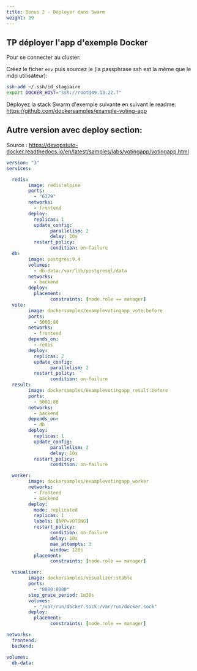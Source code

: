 ```yaml
---
title: Bonus 2 - Déployer dans Swarm
weight: 39
---
```


## TP déployer l'app d'exemple Docker

Pour se connecter au cluster: 

Créez le ficher `env` puis sourcez le (la passphrase ssh est la même que le mdp utilisateur):

```sh
ssh-add ~/.ssh/id_stagiaire
export DOCKER_HOST="ssh://root@49.13.22.7"
```

Déployez la stack Swarm d'exemple suivante en suivant le readme: https://github.com/dockersamples/example-voting-app


## Autre version avec deploy section:

Source : https://devopstuto-docker.readthedocs.io/en/latest/samples/labs/votingapp/votingapp.html


```yaml
version: "3"
services:

  redis:
        image: redis:alpine
        ports:
          - "6379"
        networks:
          - frontend
        deploy:
          replicas: 1
          update_config:
                parallelism: 2
                delay: 10s
          restart_policy:
                condition: on-failure
  db:
        image: postgres:9.4
        volumes:
          - db-data:/var/lib/postgresql/data
        networks:
          - backend
        deploy:
          placement:
                constraints: [node.role == manager]
  vote:
        image: dockersamples/examplevotingapp_vote:before
        ports:
          - 5000:80
        networks:
          - frontend
        depends_on:
          - redis
        deploy:
          replicas: 2
          update_config:
                parallelism: 2
          restart_policy:
                condition: on-failure
  result:
        image: dockersamples/examplevotingapp_result:before
        ports:
          - 5001:80
        networks:
          - backend
        depends_on:
          - db
        deploy:
          replicas: 1
          update_config:
                parallelism: 2
                delay: 10s
          restart_policy:
                condition: on-failure

  worker:
        image: dockersamples/examplevotingapp_worker
        networks:
          - frontend
          - backend
        deploy:
          mode: replicated
          replicas: 1
          labels: [APP=VOTING]
          restart_policy:
                condition: on-failure
                delay: 10s
                max_attempts: 3
                window: 120s
          placement:
                constraints: [node.role == manager]

  visualizer:
        image: dockersamples/visualizer:stable
        ports:
          - "8080:8080"
        stop_grace_period: 1m30s
        volumes:
          - "/var/run/docker.sock:/var/run/docker.sock"
        deploy:
          placement:
                constraints: [node.role == manager]

networks:
  frontend:
  backend:

volumes:
  db-data:
```